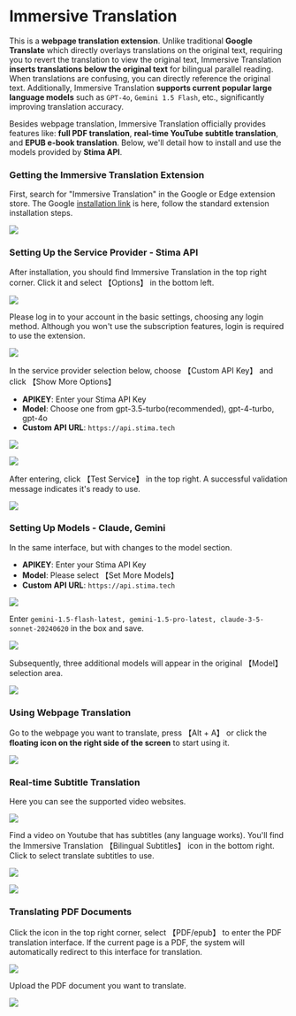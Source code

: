 # Immersive Translation

This is a **webpage translation extension**. Unlike traditional **Google Translate** which directly overlays translations on the original text, requiring you to revert the translation to view the original text, Immersive Translation **inserts translations below the original text** for bilingual parallel reading. When translations are confusing, you can directly reference the original text. Additionally, Immersive Translation **supports current popular large language models** such as `GPT-4o`, `Gemini 1.5 Flash`, etc., significantly improving translation accuracy.

Besides webpage translation, Immersive Translation officially provides features like: **full PDF translation**, **real-time YouTube subtitle translation**, and **EPUB e-book translation**. Below, we'll detail how to install and use the models provided by **Stima API**.

### Getting the Immersive Translation Extension

First, search for "Immersive Translation" in the Google or Edge extension store. The Google [installation link](https://chromewebstore.google.com/detail/%E6%B2%89%E6%B5%B8%E5%BC%8F%E7%BF%BB%E8%AD%AF-%E7%B6%B2%E9%A0%81%E7%BF%BB%E8%AD%AF%E6%93%B4%E5%85%85-pdf%E7%BF%BB%E8%AD%AF-%E5%85%8D%E8%B2%BB/bpoadfkcbjbfhfodiogcnhhhpibjhbnh) is here, follow the standard extension installation steps.

![](https://hackmd.io/_uploads/ry8_lVdoA.png)

### Setting Up the Service Provider - Stima API

After installation, you should find Immersive Translation in the top right corner. Click it and select 【Options】 in the bottom left.

![](https://hackmd.io/_uploads/HJ4O-VuoC.png)

Please log in to your account in the basic settings, choosing any login method. Although you won't use the subscription features, login is required to use the extension.

![](https://hackmd.io/_uploads/B1YpWE_oA.png)

In the service provider selection below, choose 【Custom API Key】 and click 【Show More Options】

- **APIKEY**: Enter your Stima API Key
- **Model**: Choose one from gpt-3.5-turbo(recommended), gpt-4-turbo, gpt-4o
- **Custom API URL**: `https://api.stima.tech`

![](https://hackmd.io/_uploads/SkNYXNdo0.png)

![](https://hackmd.io/_uploads/H1de44uoC.png)

After entering, click 【Test Service】 in the top right. A successful validation message indicates it's ready to use.

![](https://hackmd.io/_uploads/SkL44VdiC.png)

### Setting Up Models - Claude, Gemini

In the same interface, but with changes to the model section.

- **APIKEY**: Enter your Stima API Key
- **Model**: Please select 【Set More Models】
- **Custom API URL**: `https://api.stima.tech`

![](https://hackmd.io/_uploads/B1PfrNOsR.png)

Enter `gemini-1.5-flash-latest, gemini-1.5-pro-latest, claude-3-5-sonnet-20240620` in the box and save.

![](https://hackmd.io/_uploads/rJmIr4_iA.png)

Subsequently, three additional models will appear in the original 【Model】 selection area.

![](https://hackmd.io/_uploads/Hyv_IN_iR.png)

### Using Webpage Translation

Go to the webpage you want to translate, press 【Alt + A】 or click the **floating icon on the right side of the screen** to start using it.

![](https://hackmd.io/_uploads/HJQxwNdo0.png)

### Real-time Subtitle Translation

Here you can see the supported video websites.

![](https://hackmd.io/_uploads/ByT7uNdiC.jpg)

Find a video on Youtube that has subtitles (any language works). You'll find the Immersive Translation 【Bilingual Subtitles】 icon in the bottom right. Click to select translate subtitles to use.

![](https://hackmd.io/_uploads/BJy9MA2qR.png)

![](https://hackmd.io/_uploads/BJlgXQRhqA.png)

### Translating PDF Documents

Click the icon in the top right corner, select 【PDF/epub】 to enter the PDF translation interface. If the current page is a PDF, the system will automatically redirect to this interface for translation.

![](https://hackmd.io/_uploads/HJGmDN_jC.png)

Upload the PDF document you want to translate.

![](https://hackmd.io/_uploads/H1AZER39C.png) 